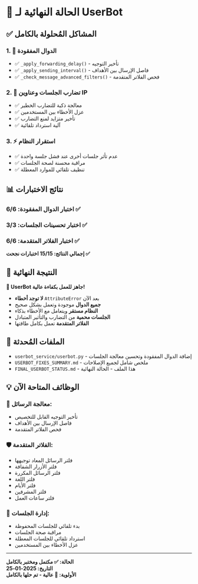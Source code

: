 # 🎯 الحالة النهائية لـ UserBot

## ✅ المشاكل المُحلولة بالكامل

### 1. 🚫 الدوال المفقودة
- ✅ `_apply_forwarding_delay()` - تأخير التوجيه
- ✅ `_apply_sending_interval()` - فاصل الإرسال بين الأهداف
- ✅ `_check_message_advanced_filters()` - فحص الفلاتر المتقدمة

### 2. 🔗 تضارب الجلسات وعناوين IP
- ✅ معالجة ذكية للتضارب الخطير
- ✅ عزل الأخطاء بين المستخدمين
- ✅ تأخير متزايد لمنع التضارب
- ✅ آلية استرداد تلقائية

### 3. ⚡ استقرار النظام
- ✅ عدم تأثر جلسات أخرى عند فشل جلسة واحدة
- ✅ مراقبة محسنة لصحة الجلسات
- ✅ تنظيف تلقائي للموارد المعطلة

## 📊 نتائج الاختبارات

### اختبار الدوال المفقودة: **6/6 ✅**
### اختبار تحسينات الجلسات: **3/3 ✅**
### اختبار الفلاتر المتقدمة: **6/6 ✅**

**إجمالي النتائج: 15/15 اختبارات نجحت ✅**

## 🎉 النتيجة النهائية

**🚀 UserBot جاهز للعمل بكفاءة عالية!**

- **لا توجد أخطاء** `AttributeError` بعد الآن
- **جميع الدوال** موجودة وتعمل بشكل صحيح
- **النظام مستقر** ويتعامل مع الأخطاء بذكاء
- **الجلسات محمية** من التضارب والتأثير المتبادل
- **الفلاتر المتقدمة** تعمل بكامل طاقتها

## 🔧 الملفات المُحدثة

- `userbot_service/userbot.py` - إضافة الدوال المفقودة وتحسين معالجة الجلسات
- `USERBOT_FIXES_SUMMARY.md` - ملخص شامل لجميع الإصلاحات
- `FINAL_USERBOT_STATUS.md` - هذا الملف - الحالة النهائية

## 💡 الوظائف المتاحة الآن

### 📨 معالجة الرسائل:
- تأخير التوجيه القابل للتخصيص
- فاصل الإرسال بين الأهداف
- فحص الفلاتر المتقدمة

### 🛡️ الفلاتر المتقدمة:
- فلتر الرسائل المعاد توجيهها
- فلتر الأزرار الشفافة
- فلتر الرسائل المكررة
- فلتر اللغة
- فلتر الأيام
- فلتر المشرفين
- فلتر ساعات العمل

### 🔄 إدارة الجلسات:
- بدء تلقائي للجلسات المحفوظة
- مراقبة صحة الجلسات
- استرداد تلقائي للجلسات المعطلة
- عزل الأخطاء بين المستخدمين

---

**الحالة: ✅ مكتمل ومختبر بالكامل**  
**التاريخ: 2025-01-25**  
**الأولوية: 🔴 عالية - تم حلها بالكامل**